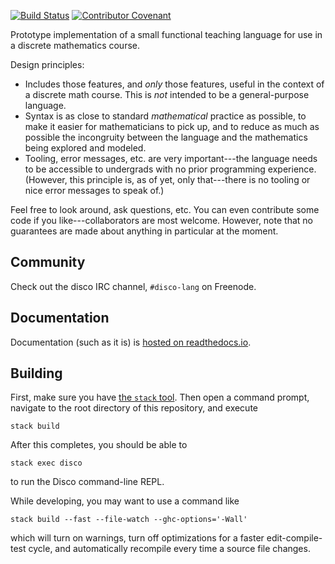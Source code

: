 [![Build Status](https://travis-ci.org/disco-lang/disco.svg?branch=master)](https://travis-ci.org/disco-lang/disco)
[![Contributor Covenant](https://img.shields.io/badge/Contributor%20Covenant-v2.0%20adopted-ff69b4.svg)](CODE_OF_CONDUCT.md)

Prototype implementation of a small functional teaching language
for use in a discrete mathematics course.

Design principles:

* Includes those features, and *only* those features, useful in the
  context of a discrete math course. This is *not* intended to be a
  general-purpose language.
* Syntax is as close to standard *mathematical* practice as possible,
  to make it easier for mathematicians to pick up, and to reduce as
  much as possible the incongruity between the language and the
  mathematics being explored and modeled.
* Tooling, error messages, etc. are very important---the language
  needs to be accessible to undergrads with no prior programming
  experience. (However, this principle is, as of yet, only
  that---there is no tooling or nice error messages to speak of.)

Feel free to look around, ask questions, etc.  You can even contribute
some code if you like---collaborators are most welcome.  However, note
that no guarantees are made about anything in particular at the
moment.

Community
---------

Check out the disco IRC channel, `#disco-lang` on Freenode.

Documentation
-------------

Documentation (such as it is) is [hosted on
readthedocs.io](http://disco-lang.readthedocs.io/en/latest/).

Building
--------

First, make sure you have
[the `stack` tool](https://docs.haskellstack.org/en/stable/README/).
Then open a command prompt, navigate to the root directory of this
repository, and execute

```
stack build
```

After this completes, you should be able to

```
stack exec disco
```

to run the Disco command-line REPL.

While developing, you may want to use a command like

```
stack build --fast --file-watch --ghc-options='-Wall'
```

which will turn on warnings, turn off optimizations for a faster
edit-compile-test cycle, and automatically recompile every time a
source file changes.

